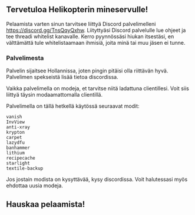 ## Tervetuloa Helikopterin mineservulle!

Pelaamista varten sinun tarvitsee liittyä Discord palvelimelleni https://discord.gg/TnsQqyQxhw. Liityttyäsi Discord palvelulle lue ohjeet ja tee threadi whitelist kanavalle. Kerro pyynnössäsi hiukan itsestäsi, en välttämättä tule whitelistaamaan ihmisiä, joita minä tai muu jäsen ei tunne.


### Palvelimesta

Palvelin sijaitsee Hollannissa, joten pingin pitäisi olla riittävän hyvä. Palvelimen spekseistä lisää tietoa discordissa.

Vaikka palvelimella on modeja, et tarvitse niitä ladattuna clientillesi. Voit siis liittyä täysin modaamattomalla clientillä.

Palvelimella on tällä hetkellä käytössä seuraavat modit:
```
vanish
InvView
anti-xray
krypton
carpet
lazydfu
banhammer
lithium
recipecache
starlight
textile-backup
```

Jos jostain modista on kysyttävää, kysy discordissa. Voit halutessasi myös ehdottaa uusia modeja.

## Hauskaa pelaamista!
